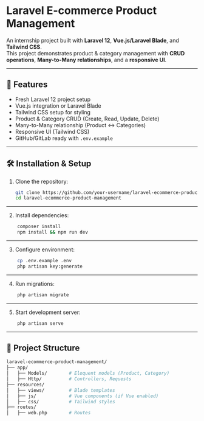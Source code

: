 # Laravel E-commerce Product Management

An internship project built with **Laravel 12**, **Vue.js/Laravel Blade**, and **Tailwind CSS**.  
This project demonstrates product & category management with **CRUD operations**, **Many-to-Many relationships**, and a **responsive UI**.

---

## 🚀 Features
- Fresh Laravel 12 project setup
- Vue.js integration or Laravel Blade
- Tailwind CSS setup for styling
- Product & Category CRUD (Create, Read, Update, Delete)
- Many-to-Many relationship (Product ↔ Categories)
- Responsive UI (Tailwind CSS)
- GitHub/GitLab ready with `.env.example`

---

## 🛠️ Installation & Setup

1. Clone the repository:
   ```bash
   git clone https://github.com/your-username/laravel-ecommerce-product-management.git
   cd laravel-ecommerce-product-management
   ```
---

2. Install dependencies:
```bash
    composer install
    npm install && npm run dev
```

---

3. Configure environment:
```bash
    cp .env.example .env
    php artisan key:generate
```

---

4. Run migrations:
```bash
    php artisan migrate
```

---

5. Start development server:
```bash
    php artisan serve
```

---

## 📂 Project Structure
```bash
laravel-ecommerce-product-management/
├── app/
│   ├── Models/        # Eloquent models (Product, Category)
│   ├── Http/          # Controllers, Requests
├── resources/
│   ├── views/         # Blade templates
│   ├── js/            # Vue components (if Vue enabled)
│   ├── css/           # Tailwind styles
├── routes/
│   ├── web.php        # Routes
```


